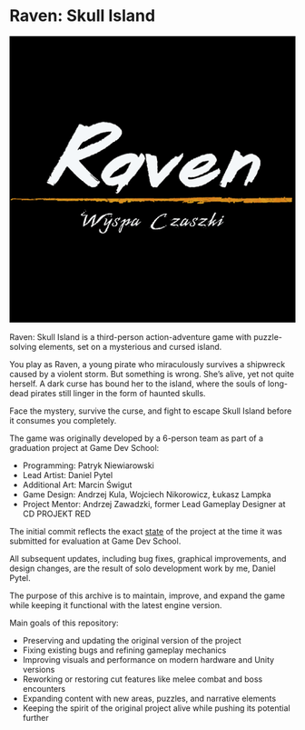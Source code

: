 <h1>Raven: Skull Island</h1>

![Preview](Assets/Graphics/Menu/icon.png)

Raven: Skull Island is a third-person action-adventure game with puzzle-solving elements, set on a mysterious and cursed island.

You play as Raven, a young pirate who miraculously survives a shipwreck caused by a violent storm. But something is wrong. She’s alive, yet not quite herself. A dark curse has bound her to the island, where the souls of long-dead pirates still linger in the form of haunted skulls.

Face the mystery, survive the curse, and fight to escape Skull Island before it consumes you completely.


The game was originally developed by a 6-person team as part of a graduation project at Game Dev School:
* Programming: Patryk Niewiarowski
* Lead Artist: Daniel Pytel
* Additional Art: Marcin Świgut
* Game Design: Andrzej Kula, Wojciech Nikorowicz, Łukasz Lampka
* Project Mentor: Andrzej Zawadzki, former Lead Gameplay Designer at CD PROJEKT RED

The initial commit reflects the exact [state](https://www.youtube.com/watch?v=zeqDeDUHbcQ) of the project at the time it was submitted for evaluation at Game Dev School.

All subsequent updates, including bug fixes, graphical improvements, and design changes, are the result of solo development work by me, Daniel Pytel.

The purpose of this archive is to maintain, improve, and expand the game while keeping it functional with the latest engine version.

Main goals of this repository:
* Preserving and updating the original version of the project
* Fixing existing bugs and refining gameplay mechanics
* Improving visuals and performance on modern hardware and Unity versions
* Reworking or restoring cut features like melee combat and boss encounters
* Expanding content with new areas, puzzles, and narrative elements
* Keeping the spirit of the original project alive while pushing its potential further
